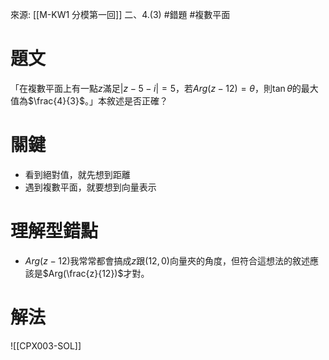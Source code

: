 來源: [[M-KW1 分模第一回]] 二、4.(3) 
#錯題 #複數平面

# 題文
「在複數平面上有一點$z$滿足$|z-5-i| = 5$，若$Arg(z-12) = \theta$，則$\tan{\theta}$的最大值為$\frac{4}{3}$。」本敘述是否正確？

# 關鍵
- 看到絕對值，就先想到距離
- 遇到複數平面，就要想到向量表示

# 理解型錯點
- $Arg(z-12)$我常常都會搞成$z$跟$(12,0)$向量夾的角度，但符合這想法的敘述應該是$Arg(\frac{z}{12})$才對。

# 解法
![[CPX003-SOL]]